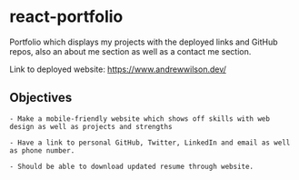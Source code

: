 # react-portfolio
Portfolio which displays my projects with the deployed links and GitHub repos, also an about me section as well as a contact me section. 

Link to deployed website: https://www.andrewwilson.dev/

## Objectives 

```
- Make a mobile-friendly website which shows off skills with web design as well as projects and strengths

- Have a link to personal GitHub, Twitter, LinkedIn and email as well as phone number.

- Should be able to download updated resume through website.

```
